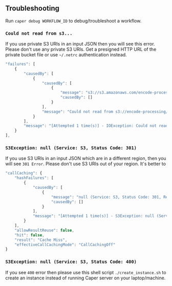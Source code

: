 ## Troubleshooting

Run `caper debug WORKFLOW_ID` to debug/troubleshoot a workflow.


### `Could not read from s3...`

If you use private S3 URIs in an input JSON then you will see this error. Please don't use any private S3 URIs. Get a presigned HTTP URL of the private bucket file or use `~/.netrc` authentication instead.

```javascript
"failures": [
    {
        "causedBy": [
            {
                "causedBy": [
                    {
                        "message": "s3://s3.amazonaws.com/encode-processing/test_without_size_call/5826859d-d07c-4749-a2fe-802c6c6964a6/call-get_b/get_b-rc.txt",
                        "causedBy": []
                    }
                ],
                "message": "Could not read from s3://encode-processing/test_without_size_call/5826859d-d07c-4749-a2fe-802c6c6964a6/call-get_b/get_b-rc.txt: s3://s3.amazonaws.com/encode-processing/test_without_size_call/5826859d-d07c-4749-a2fe-802c6c6964a6/call-get_b/get_b-rc.txt"
            }
        ],
        "message": "[Attempted 1 time(s)] - IOException: Could not read from s3://encode-processing/test_without_size_call/5826859d-d07c-4749-a2fe-802c6c6964a6/call-get_b/get_b-rc.txt: s3://s3.amazonaws.com/encode-processing/test_without_size_call/5826859d-d07c-4749-a2fe-802c6c6964a6/call-get_b/get_b-rc.txt"
    }
],
```


### `S3Exception: null (Service: S3, Status Code: 301)`

If you use S3 URIs in an input JSON which are in a different region, then you will see `301 Error`. Please don't use S3 URIs out of your region. It's better to

```javascript
"callCaching": {
    "hashFailures": [
        {
            "causedBy": [
                {
                    "message": "null (Service: S3, Status Code: 301, Request ID: null, Extended Request ID: MpqH6PrTGZwXu2x5pt8H38VWqnrpWWT7nzH/fZtbiEIKJkN9qrB2koEXlmXAYdvehvAfy5yQggE=)",
                    "causedBy": []
                }
            ],
            "message": "[Attempted 1 time(s)] - S3Exception: null (Service: S3, Status Code: 301, Request ID: null, Extended Request ID: MpqH6PrTGZwXu2x5pt8H38VWqnrpWWT7nzH/fZtbiEIKJkN9qrB2koEXlmXAYdvehvAfy5yQggE=)"
        }
    ],
    "allowResultReuse": false,
    "hit": false,
    "result": "Cache Miss",
    "effectiveCallCachingMode": "CallCachingOff"
}
```


### `S3Exception: null (Service: S3, Status Code: 400)`

If you see `400` error then please use this shell script `./create_instance.sh` to create an instance instead of running Caper server on your laptop/machine.
